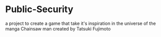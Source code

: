 # Public-Security

a project to create a game that take it's inspiration in the universe of the manga Chainsaw man created by Tatsuki Fujimoto

